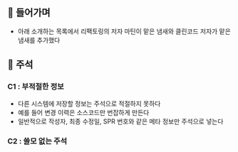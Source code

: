 ## 📌 들어가며

- 아래 소개하는 목록에서 리팩토링의 저자 마틴이 맡은 냄새와 클린코드 저자가 맡은 냄새를 추가했다

## 📌 주석

### C1 : 부적절한 정보
- 다른 시스템에 저장할 정보는 주석으로 적절하지 못하다
- 예를 들어 변경 이력은 소스코드만 번잡하게 만든다
- 일반적으로 작성자, 최종 수정일, SPR 번호와 같은 메타 정보만 주석으로 넣는다
### C2 : 쓸모 없는 주석
